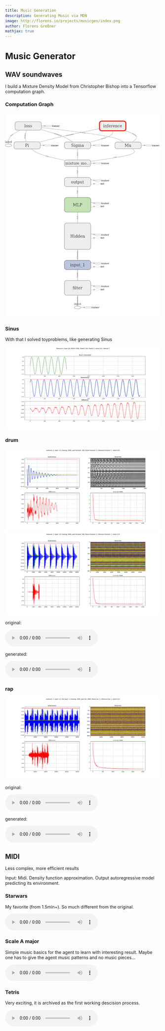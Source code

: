 ```yaml
---
title: Music Generation
description: Generating Music via MDN
image: http://florens.io/projects/musicgen/index.png
author: Florens Greßner
mathjax: true
---
```


# Music Generator

## WAV soundwaves

I build a Mixture Density Model from Christopher Bishop into a Tensorflow computation graph.

### Computation Graph

![MDN](./old_thesis/cgraph.png)

### Sinus

With that I solved toyproblems, like generating Sinus

![sinus](./old_thesis/toy1.png)

### drum

![sdrum](./old_thesis/sdrum.png)
![drum](./old_thesis/drums.png)

original:

<audio controls="controls">
<source type="audio/wav" src="./old_thesis/drums.wav"></source>
<p>Your browser does not support the audio element.</p>
</audio>

generated:

<audio controls="controls">
  <source type="audio/wav" src="./old_thesis/gen_drums.wav"></source>
  <p>Your browser does not support the audio element.</p>
</audio>

### rap

![drum](./old_thesis/rap2.png)

original:

<audio controls="controls">
<source type="audio/wav" src="./old_thesis/rap.wav"></source>
<p>Your browser does not support the audio element.</p>
</audio>

generated:

<audio controls="controls">
  <source type="audio/wav" src="./old_thesis/rap_gen.wav"></source>
  <p>Your browser does not support the audio element.</p>
</audio>

## MIDI

Less complex, more efficient results

Input: Midi. Density function approximation. Output autoregressive model predicting its environment.


### Starwars

My favorite (from 1.5min+). So much different from the original.

<audio controls="controls">
  <source type="audio/wav" src="./nc_starwars_001.wav"></source>
  <p>Your browser does not support the audio element.</p>
</audio>

### Scale A major

Simple music basics for the agent to learn with interesting result. Maybe one has to give the agent music patterns and no music pieces...

<audio controls="controls">
  <source type="audio/wav" src="./nc_scale_a_major.wav"></source>
  <p>Your browser does not support the audio element.</p>
</audio>

### Tetris

Very exciting, it is archived as the first working descision process.

<audio controls="controls">
  <source type="audio/wav" src="./nc_tetris001.wav"></source>
  <p>Your browser does not support the audio element.</p>
</audio>



